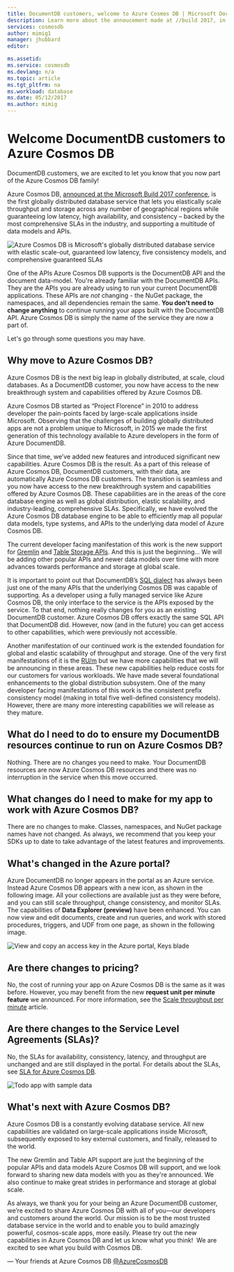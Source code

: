 ```yaml
---
title: DocumentDB customers, welcome to Azure Cosmos DB | Microsoft Docs
description: Learn more about the annoucement made at //build 2017, in which DocumentDB customers are now Azure Cosmos DB customers. 
services: cosmosdb
author: mimig1
manager: jhubbard
editor: 

ms.assetid:
ms.service: cosmosdb
ms.devlang: n/a
ms.topic: article
ms.tgt_pltfrm: na
ms.workload: database
ms.date: 05/12/2017
ms.author: mimig
---
```


# Welcome DocumentDB customers to Azure Cosmos DB

DocumentDB customers, we are excited to let you know that you now part of the Azure Cosmos DB family! 

Azure Cosmos DB, [announced at the Microsoft Build 2017 conference](https://azure.microsoft.com/blog/azure-cosmos-db-microsofts-globally-distributed-multi-model-database-service/), is the first globally distributed database service that lets you elastically scale throughput and storage across any number of geographical regions while guaranteeing low latency, high availability, and consistency – backed by the most comprehensive SLAs in the industry, and supporting a multitude of data models and APIs. 

![Azure Cosmos DB is Microsoft's globally distributed database service with elastic scale-out, guaranteed low latency, five consistency models, and comprehensive guaranteed SLAs](./media/introduction/azure-cosmos-db.png)

One of the APIs Azure Cosmos DB supports is the DocumentDB API and the document data-model. You're already familiar with the DocumentDB APIs. They are the APIs you are already using to run your current DocumentDB applications. These APIs are _not_ changing - the NuGet package, the namespaces, and all dependencies remain the same. **You don't need to change anything** to continue running your apps built with the DocumentDB API. Azure Cosmos DB is simply the name of the service they are now a part of. 

Let's go through some questions you may have. 

## Why move to Azure Cosmos DB? 

Azure Cosmos DB is the next big leap in globally distributed, at scale, cloud databases. As a DocumentDB customer, you now have access to the new breakthrough system and capabilities offered by Azure Cosmos DB.

Azure Cosmos DB started as “Project Florence” in 2010 to address developer the pain-points faced by large-scale applications inside Microsoft. Observing that the challenges of building globally distributed apps are not a problem unique to Microsoft, in 2015 we made the first generation of this technology available to Azure developers in the form of Azure DocumentDB. 

Since that time, we’ve added new features and introduced significant new capabilities.  Azure Cosmos DB is the result.  As a part of this release of Azure Cosmos DB, DocumentDB customers, with their data, are automatically Azure Cosmos DB customers. The transition is seamless and you now have access to the new breakthrough system and capabilities offered by Azure Cosmos DB. These capabilities are in the areas of the core database engine as well as global distribution, elastic scalability, and industry-leading, comprehensive SLAs. Specifically, we have evolved the Azure Cosmos DB database engine to be able to efficiently map all popular data models, type systems, and APIs to the underlying data model of Azure Cosmos DB. 

The current developer facing manifestation of this work is the new support for [Gremlin](graph-introduction.md) and [Table Storage APIs](table-introduction.md). And this is just the beginning… We will be adding other popular APIs and newer data models over time with more advances towards performance and storage at global scale. 

It is important to point out that DocumentDB’s [SQL dialect](../documentdb/documentdb-sql-query.md) has always been just one of the many APIs that the underlying Cosmos DB was capable of supporting. As a developer using a fully managed service like Azure Cosmos DB, the only interface to the service is the APIs exposed by the service. To that end, nothing really changes for you as an existing DocumentDB customer. Azure Cosmos DB offers exactly the same SQL API that DocumentDB did. However, now (and in the future) you can get access to other capabilities, which were previously not accessible. 

Another manifestation of our continued work is the extended foundation for global and elastic scalability of throughput and storage. One of the very first manifestations of it is the [RU/m](request-units-per-minute.md) but we have more capabilities that we will be announcing in these areas. These new capabilities help reduce costs for our customers for various workloads. We have made several foundational enhancements to the global distribution subsystem. One of the many developer facing manifestations of this work is the consistent prefix consistency model (making in total five well-defined consistency models). However, there are many more interesting capabilities we will release as they mature. 

## What do I need to do to ensure my DocumentDB resources continue to run on Azure Cosmos DB?

Nothing. There are no changes you need to make. Your DocumentDB resources are now Azure Cosmos DB resources and there was no interruption in the service when this move occurred.

## What changes do I need to make for my app to work with Azure Cosmos DB?

There are no changes to make. Classes, namespaces, and NuGet package names have not changed. As always, we recommend that you keep your SDKs up to date to take advantage of the latest features and improvements. 

## What's changed in the Azure portal?

Azure DocumentDB no longer appears in the portal as an Azure service. Instead Azure Cosmos DB appears with a new icon, as shown in the following image. All your collections are available just as they were before, and you can still scale throughput, change consistency, and monitor SLAs. The capabilities of **Data Explorer (preview)** have been enhanced. You can now view and edit documents, create and run queries, and work with stored procedures, triggers, and UDF from one page, as shown in the following image. 

![View and copy an access key in the Azure portal, Keys blade](./media/welcome-documentdb-customers/cosmos-db-data-explorer.png)

## Are there changes to pricing?

No, the cost of running your app on Azure Cosmos DB is the same as it was before. However, you may benefit from the new **request unit per minute feature** we announced. For more information, see the [Scale throughput per minute](request-units-per-minute.md) article.

## Are there changes to the Service Level Agreements (SLAs)?

No, the SLAs for availability, consistency, latency, and throughput are unchanged and are still displayed in the portal. For details about the SLAs, see [SLA for Azure Cosmos DB](https://azure.microsoft.com/en-us/support/legal/sla/cosmos-db/).
   
![Todo app with sample data](../../includes/media/cosmosdb-tutorial-review-slas/azure-cosmosdb-portal-metrics-slas.png)

## What's next with Azure Cosmos DB?

Azure Cosmos DB is a constantly evolving database service. All new capabilities are validated on large-scale applications inside Microsoft, subsequently exposed to key external customers, and finally, released to the world. 

The new Gremlin and Table API support are just the beginning of the popular APIs and data models Azure Cosmos DB will support, and we look forward to sharing new data models with you as they're announced. We also continue to make great strides in performance and storage at global scale. 

As always, we thank you for your being an Azure DocumentDB customer, we’re excited to share Azure Cosmos DB with all of you—our developers and customers around the world. Our mission is to be the most trusted database service in the world and to enable you to build amazingly powerful, cosmos-scale apps, more easily. Please try out the new capabilities in Azure Cosmos DB and let us know what you think!  We are excited to see what you build with Cosmos DB.

— Your friends at Azure Cosmos DB [@AzureCosmosDB](https://twitter.com/AzureCosmosDB)
